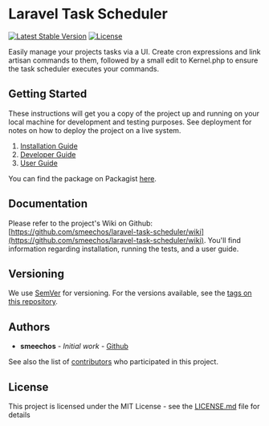 # Laravel Task Scheduler
[![Latest Stable Version](https://img.shields.io/badge/version-1.0.3-blue.svg)](https://packagist.org/packages/smeechos/task-scheduler)
[![License](https://img.shields.io/github/license/smeechos/laravel-task-scheduler.svg)](https://packagist.org/packages/smeechos/task-scheduler)


Easily manage your projects tasks via a UI. Create cron expressions and link artisan commands to them, followed by a small edit to
Kernel.php to ensure the task scheduler executes your commands.


## Getting Started

These instructions will get you a copy of the project up and running on your local machine for development and testing purposes. See deployment for notes on how to deploy the project on a live system.

1. [Installation Guide](https://github.com/smeechos/laravel-task-scheduler/wiki/Installation-Guide)
2. [Developer Guide](https://github.com/smeechos/laravel-task-scheduler/wiki/Developer-Guide)
3. [User Guide](https://github.com/smeechos/laravel-task-scheduler/wiki/User-Guide)

You can find the package on Packagist [here](https://packagist.org/packages/smeechos/task-scheduler).

<!-- ## Contributing

Please read [CONTRIBUTING.md](https://gist.github.com/PurpleBooth/b24679402957c63ec426) for details on our code of conduct, and the process for submitting pull requests to us. 

-->

## Documentation

Please refer to the project's Wiki on Github: [https://github.com/smeechos/laravel-task-scheduler/wiki](https://github.com/smeechos/laravel-task-scheduler/wiki).
You'll find information regarding installation, running the tests, and a user guide.

## Versioning

We use [SemVer](http://semver.org/) for versioning. For the versions available, see the [tags on this repository](https://github.com/smeechos/laravel-task-scheduler/tags). 

## Authors

* **smeechos** - *Initial work* - [Github](https://github.com/smeechos)

See also the list of [contributors](https://github.com/smeechos/laravel-task-scheduler/graphs/contributors) who participated in this project.

## License

This project is licensed under the MIT License - see the [LICENSE.md](LICENSE.md) file for details